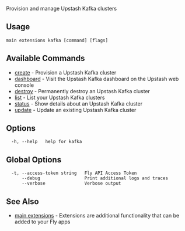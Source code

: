 Provision and manage Upstash Kafka clusters


## Usage
~~~
main extensions kafka [command] [flags]
~~~

## Available Commands
* [create](/docs/flyctl/main-extensions-kafka-create/)	 - Provision a Upstash Kafka cluster
* [dashboard](/docs/flyctl/main-extensions-kafka-dashboard/)	 - Visit the Upstash Kafka dashboard on the Upstash web console
* [destroy](/docs/flyctl/main-extensions-kafka-destroy/)	 - Permanently destroy an Upstash Kafka cluster
* [list](/docs/flyctl/main-extensions-kafka-list/)	 - List your Upstash Kafka clusters
* [status](/docs/flyctl/main-extensions-kafka-status/)	 - Show details about an Upstash Kafka cluster
* [update](/docs/flyctl/main-extensions-kafka-update/)	 - Update an existing Upstash Kafka cluster

## Options

~~~
  -h, --help   help for kafka
~~~

## Global Options

~~~
  -t, --access-token string   Fly API Access Token
      --debug                 Print additional logs and traces
      --verbose               Verbose output
~~~

## See Also

* [main extensions](/docs/flyctl/main-extensions/)	 - Extensions are additional functionality that can be added to your Fly apps

